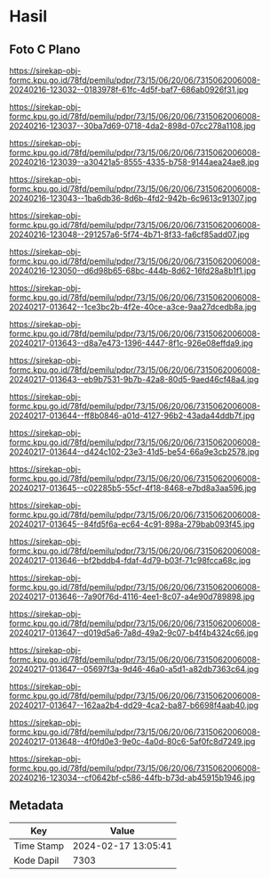 # Hasil

## Foto C Plano

https://sirekap-obj-formc.kpu.go.id/78fd/pemilu/pdpr/73/15/06/20/06/7315062006008-20240216-123032--0183978f-61fc-4d5f-baf7-686ab0926f31.jpg

https://sirekap-obj-formc.kpu.go.id/78fd/pemilu/pdpr/73/15/06/20/06/7315062006008-20240216-123037--30ba7d69-0718-4da2-898d-07cc278a1108.jpg

https://sirekap-obj-formc.kpu.go.id/78fd/pemilu/pdpr/73/15/06/20/06/7315062006008-20240216-123039--a30421a5-8555-4335-b758-9144aea24ae8.jpg

https://sirekap-obj-formc.kpu.go.id/78fd/pemilu/pdpr/73/15/06/20/06/7315062006008-20240216-123043--1ba6db36-8d6b-4fd2-942b-6c9613c91307.jpg

https://sirekap-obj-formc.kpu.go.id/78fd/pemilu/pdpr/73/15/06/20/06/7315062006008-20240216-123048--291257a6-5f74-4b71-8f33-fa6cf85add07.jpg

https://sirekap-obj-formc.kpu.go.id/78fd/pemilu/pdpr/73/15/06/20/06/7315062006008-20240216-123050--d6d98b65-68bc-444b-8d62-16fd28a8b1f1.jpg

https://sirekap-obj-formc.kpu.go.id/78fd/pemilu/pdpr/73/15/06/20/06/7315062006008-20240217-013642--1ce3bc2b-4f2e-40ce-a3ce-9aa27dcedb8a.jpg

https://sirekap-obj-formc.kpu.go.id/78fd/pemilu/pdpr/73/15/06/20/06/7315062006008-20240217-013643--d8a7e473-1396-4447-8f1c-926e08effda9.jpg

https://sirekap-obj-formc.kpu.go.id/78fd/pemilu/pdpr/73/15/06/20/06/7315062006008-20240217-013643--eb9b7531-9b7b-42a8-80d5-9aed46cf48a4.jpg

https://sirekap-obj-formc.kpu.go.id/78fd/pemilu/pdpr/73/15/06/20/06/7315062006008-20240217-013644--ff8b0846-a01d-4127-96b2-43ada44ddb7f.jpg

https://sirekap-obj-formc.kpu.go.id/78fd/pemilu/pdpr/73/15/06/20/06/7315062006008-20240217-013644--d424c102-23e3-41d5-be54-66a9e3cb2578.jpg

https://sirekap-obj-formc.kpu.go.id/78fd/pemilu/pdpr/73/15/06/20/06/7315062006008-20240217-013645--c02285b5-55cf-4f18-8468-e7bd8a3aa596.jpg

https://sirekap-obj-formc.kpu.go.id/78fd/pemilu/pdpr/73/15/06/20/06/7315062006008-20240217-013645--84fd5f6a-ec64-4c91-898a-279bab093f45.jpg

https://sirekap-obj-formc.kpu.go.id/78fd/pemilu/pdpr/73/15/06/20/06/7315062006008-20240217-013646--bf2bddb4-fdaf-4d79-b03f-71c98fcca68c.jpg

https://sirekap-obj-formc.kpu.go.id/78fd/pemilu/pdpr/73/15/06/20/06/7315062006008-20240217-013646--7a90f76d-4116-4ee1-8c07-a4e90d789898.jpg

https://sirekap-obj-formc.kpu.go.id/78fd/pemilu/pdpr/73/15/06/20/06/7315062006008-20240217-013647--d019d5a6-7a8d-49a2-9c07-b4f4b4324c66.jpg

https://sirekap-obj-formc.kpu.go.id/78fd/pemilu/pdpr/73/15/06/20/06/7315062006008-20240217-013647--05697f3a-9d46-46a0-a5d1-a82db7363c64.jpg

https://sirekap-obj-formc.kpu.go.id/78fd/pemilu/pdpr/73/15/06/20/06/7315062006008-20240217-013647--162aa2b4-dd29-4ca2-ba87-b6698f4aab40.jpg

https://sirekap-obj-formc.kpu.go.id/78fd/pemilu/pdpr/73/15/06/20/06/7315062006008-20240217-013648--4f0fd0e3-9e0c-4a0d-80c6-5af0fc8d7249.jpg

https://sirekap-obj-formc.kpu.go.id/78fd/pemilu/pdpr/73/15/06/20/06/7315062006008-20240216-123034--cf0642bf-c586-44fb-b73d-ab45915b1946.jpg


## Metadata

| Key        | Value               |
| ---------- | ------------------- |
| Time Stamp | 2024-02-17 13:05:41 |
| Kode Dapil | 7303                |



